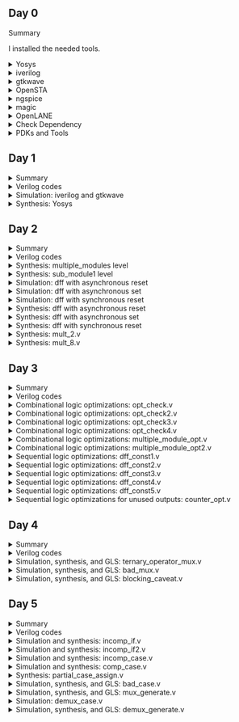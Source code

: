 ## Day 0
 <summary> Summary <Yosys></Yosys>
	
I installed the needed tools.

</details>	
	
 <details>
 <summary> Yosys </summary>


 I installed Yosys using the following commands:
 ```bash
git clone https://github.com/YosysHQ/yosys.git
cd yosys-master 
sudo apt install make 
sudo apt-get install build-essential clang bison flex \
    libreadline-dev gawk tcl-dev libffi-dev git \
    graphviz xdot pkg-config python3 libboost-system-dev \
    libboost-python-dev libboost-filesystem-dev zlib1g-dev
  make 
  sudo make install
 ```

Screenshot of Yosys installation:
![yosys-install](https://github.com/malobimukherjee/MALOBIMUKHERJEE/assets/141206513/6dea691a-e93e-4900-b155-73eecda11ef3)

Yosys is installed!

![Screenshot from 2023-08-02 10-45-41](https://github.com/malobimukherjee/MALOBIMUKHERJEE/assets/141206513/b53051af-8c34-40ee-b18f-bf72361ad167)
</details>

<details>
<summary> iverilog </summary>

I installed iverilog using the commands below:

sudo apt-get install iverilog

![Screenshot from 2023-08-02 10-48-04](https://github.com/malobimukherjee/MALOBIMUKHERJEE/assets/141206513/3b9e8854-2066-494e-a360-7ea0131b8249)

</details>

<details>
<summary> gtkwave </summary>

I installed gtkwave using the commands below:

sudo apt update
sudo apt install gtkwave

Below are the screenshots showing steps for installing gtkwave:
![Screenshot from 2023-08-02 10-49-08](https://github.com/malobimukherjee/MALOBIMUKHERJEE/assets/141206513/94c45106-3810-4b90-bf06-9990a4d761aa)

![Screenshot from 2023-08-02 10-50-19](https://github.com/malobimukherjee/MALOBIMUKHERJEE/assets/141206513/55bf15af-c60a-495e-8848-8eb3419359c7)

Gtkwave window:
![Screenshot from 2023-08-02 11-02-07](https://github.com/malobimukherjee/MALOBIMUKHERJEE/assets/141206513/518bcda6-6892-4596-801b-9ce4dfe64ba4)

</details>

<details>
<summary> OpenSTA </summary>

I installed OpenSTA using the commands below:

sudo apt-get install cmake clang gcctcl swig bison flex

git clone https://github.com/The-OpenROAD-Project/OpenSTA.git

cd OpenSTA

mkdir build

cd build

cmake ..

make

![Screenshot from 2023-08-06 21-20-47](https://github.com/malobimukherjee/MALOBIMUKHERJEE/assets/141206513/a6983317-5fcd-4097-bfcb-4ab47a71d3f3)

![Screenshot from 2023-08-06 21-22-31](https://github.com/malobimukherjee/MALOBIMUKHERJEE/assets/141206513/e43702fe-1bc3-4c59-93d3-f9a71b607bb9)

![Screenshot from 2023-08-06 21-26-33](https://github.com/malobimukherjee/MALOBIMUKHERJEE/assets/141206513/280631fe-c686-4383-8a27-30de4624992f)



</details>

<details>
<summary> ngspice </summary>

I installed ngspice using the commands below:

After downloading the tarball from https://sourceforge.net/projects/ngspice/files/ to a local directory, unpack it using:

$ tar -zxvf ngspice-40.tar.gz

$ cd ngspice-40

$ mkdir release

$ cd release

$ ../configure  --with-x --with-readline=yes --disable-debug

$ make

$ sudo make install

![Ngpice1](https://github.com/malobimukherjee/MALOBIMUKHERJEE/assets/141206513/0536c5c4-9b74-4c37-9a06-cf2478e1cc5d)

![Ngpice-Release](https://github.com/malobimukherjee/MALOBIMUKHERJEE/assets/141206513/cd3f4751-0288-44e2-9da6-1f3677da1cd3)

![Make-Ngpice](https://github.com/malobimukherjee/MALOBIMUKHERJEE/assets/141206513/60a9258d-ac40-434f-92f2-61a7d62ca0d1)

![Make - Ngpice2](https://github.com/malobimukherjee/MALOBIMUKHERJEE/assets/141206513/12b888e0-c75e-4156-8039-58257d9310f2)


</details>

<details>
<summary> magic </summary>

I installed magic using the commands below:

$ sudo apt-get install m4

$ sudo apt-get install tcsh

$ sudo apt-get install csh

$ sudo apt-get install libx11-dev

$ sudo apt-get install tcl-dev tk-dev

$ sudo apt-get install libcairo2-dev

$ sudo apt-get install mesa-common-dev libglu1-mesa-dev

$ sudo apt-get install libncurses-dev

git clone https://github.com/RTimothyEdwards/magic

cd magic

./configure

make

make install


![Magic-1](https://github.com/malobimukherjee/MALOBIMUKHERJEE/assets/141206513/82206280-c213-45fd-97f4-469bab0ebfeb)

![Magic-4](https://github.com/malobimukherjee/MALOBIMUKHERJEE/assets/141206513/0d254ad6-6d90-4887-bc0a-c758eee429ef)

![Magic-5](https://github.com/malobimukherjee/MALOBIMUKHERJEE/assets/141206513/745b8d1c-7036-443c-9b0d-5c0ae2dbd949)


</details>
<details>
	
<summary> OpenLANE </summary>

I installed OpenLANE using the commands below:

sudo apt-get update

sudo apt-get upgrade

sudo apt install -y build-essential python3 python3-venv python3-pip make git

sudo apt install apt-transport-https ca-certificates curl software-properties-common

curl -fsSL https://download.docker.com/linux/ubuntu/gpg | sudo gpg --dearmor -o /usr/share/keyrings/docker-archive-keyring.gpg

echo "deb [arch=amd64 signed-by=/usr/share/keyrings/docker-archive-keyring.gpg] https://download.docker.com/linux/ubuntu $(lsb_release -cs) stable" | sudo tee /etc/apt/sources.list.d/docker.list > /dev/null

sudo apt update

sudo apt install docker-ce docker-ce-cli containerd.io

sudo docker run hello-world

sudo groupadd docker

sudo usermod -aG docker $USER

sudo reboot

![OpenLane-1](https://github.com/malobimukherjee/MALOBIMUKHERJEE/assets/141206513/f3c3c4f0-1d11-4134-a75f-f21ae4da3d37)

![OpenLane-2](https://github.com/malobimukherjee/MALOBIMUKHERJEE/assets/141206513/114def87-4c34-4b8b-a29c-de4b470a9172)

# After reboot

docker run hello-world

![Docker1](https://github.com/malobimukherjee/MALOBIMUKHERJEE/assets/141206513/95ef3694-502d-41f4-b5b5-f770dfe62e4f)

</details>

<details>

<summary> Check Dependency </summary>

git --version

docker --version

python3 --version

python3 -m pip --version

make --version

python3 -m venv -h

![Checking Dependency](https://github.com/malobimukherjee/MALOBIMUKHERJEE/assets/141206513/099ad7c9-ec8f-4a7e-a318-2f6c4f5333e2)

</details>

<details>

<summary> PDKs and Tools </summary>


I installed PDK using the following commands:

cd $HOME 

git clone https://github.com/The-OpenROAD-Project/OpenLane

cd OpenLane

make

make test


![PDKinstalled](https://github.com/malobimukherjee/MALOBIMUKHERJEE/assets/141206513/2ae34fc4-95de-48c7-976b-21d051318685)

![PDK2](https://github.com/malobimukherjee/MALOBIMUKHERJEE/assets/141206513/ccc798ea-9c47-4465-b7a3-deb0942a7c40)

</details>

## Day 1

<details>
 <summary> Summary </summary>

This section shows how I simulated and synthesized a 2x1 mux using iverilog and yosys respectively. iverilog generates from the RTL design and its testbench a value changing dump file (vcd). gtkwave is the tool used to plot the simulation results of the design. Yosys is a tool which synthesizes RTL designs into a netlist. It is also used to test the synthesized netlist when we provide it with a testbench.

</details>	
	
<details>
 <summary> Verilog codes </summary>
The verilog codes of the 2x1 mux (good_mux.v) and its testbench (tb_good_mux.v) are taken from https://github.com/kunalg123/sky130RTLDesignAndSynthesisWorkshop.git

</details>

 <details>
 <summary> Simulation: iverilog and gtkwave </summary>
 
 I used the following commands to simulate and view the plots of the RTL design:
 
 ```bash
 iverilog good_mux.v tb_good_mux.v
 ./a.out
 gtkwave tb_good_mux.vcd
 ```
	
 Below is the screenshot of the gtkwave plots:
 
![Screenshot from 2023-08-11 22-53-00](https://github.com/malobimukherjee/MALOBIMUKHERJEE/assets/141206513/f9bf9399-c319-46c7-b58f-29e97f2a978d)

The verilog code good_mux.v and its testbench tb_good_mux.v:

![Screenshot from 2023-08-11 22-57-52](https://github.com/malobimukherjee/MALOBIMUKHERJEE/assets/141206513/ad883da9-fafe-40e5-96d5-004e5fb73625)


 
 </details>

<details>
 <summary> Synthesis: Yosys </summary>
	
 In the directory of the verilog files, I used the following commands to synthesize and view the synthesized deisgn:
 
```bash
yosys> read_liberty -lib /home/malobi/Verilog/sky130RTLDesignAndSynthesisWorkshop/lib/sky130_fd_sc_hd__tt_025C_1v80.lib
yosys> read_verilog good_mux.v
yosys> synth -top good_mux
yosys> abc -liberty /home/malobi/Verilog/sky130RTLDesignAndSynthesisWorkshop/lib/sky130_fd_sc_hd__tt_025C_1v80.lib
yosys> show
 ```
 Below is the screenshot of the synthesized design:
 
![Screenshot from 2023-08-11 23-15-00](https://github.com/malobimukherjee/MALOBIMUKHERJEE/assets/141206513/a9121038-85d7-4db0-94c9-b194b76a1442)


	
 I used the following commands to generate the netlist:
 
 ```bash
 yosys> write_verilog <good_mux_netlist.v>
 yosys> write_verilog -noattr <good_mux_netlist.v>
 ```
 
 Below is the screenshot of the generated netlist:
 
 ![Screenshot from 2023-08-11 23-19-26](https://github.com/malobimukherjee/MALOBIMUKHERJEE/assets/141206513/738dc136-96f1-4c36-85e3-3b7dfe6dc585)

 
 </details>

## Day 2

<details>
 <summary> Summary </summary>

I first synthesized a multiple module (made of two submodules) at the multiple module level (both in hierarchical and flattened forms) then at the submodule level. Synthesis at the submodule level is important for two reasons: 1-) when we have multiple instances of same module (we synthesize once and replicate this netlist multiple times and stitch together the replicas to get the multiple module netlist, and 2-) when we want to divide and conquer (in massive designs) so that the tool can generate a portion by portion of the overall netlist and then we can stitch together the netlist portions to get the multiple module netlist.
After that, I sumulated the different flop designs using iverilog and gtkwave, then synthesized the designs.
Finally, I synthesized 2 designs that were special; their synthesis used optimizations.

</details>	
	
<details>
 <summary> Verilog codes </summary>
The verilog codes of the multiple module (multiple_modules.v), the D-flipflop with asynchronous reset (dff_asyncres.v), the D-flipflop with asynchronous set (dff_async_set.v), the D-flipflop with synchronous reset (dff_syncres.v), their respective testbenches (tb_*), mult_2.v and mult_8.v are taken from https://github.com/kunalg123/sky130RTLDesignAndSynthesisWorkshop.git

</details>
	
<details>
 <summary> Synthesis: multiple_modules level </summary>
		
I used the following commands to synthesize and view the design of the hierarchical multiple module:
		
```bash		
yosys> read_liberty -lib /home/malobi/Verilog/sky130RTLDesignAndSynthesisWorkshop/lib/sky130_fd_sc_hd__tt_025C_1v80.lib
yosys> read_verilog multiple_modules.v
yosys> synth -top multiple_modules
yosys> abc -liberty /home/malobi/Verilog/sky130RTLDesignAndSynthesisWorkshop/lib/sky130_fd_sc_hd__tt_025C_1v80.lib
yosys> show multiple_modules
yosys> write_verilog -noattr multiple_modules_hier.v
```
Below is the screenshot of the generated hierarchical design:
		
![Screenshot from 2023-08-11 23-58-21](https://github.com/malobimukherjee/MALOBIMUKHERJEE/assets/141206513/709686b4-8fb6-4d46-8410-d6e7647bfff0)

	
Below is the screenshot of the generated hierarchical netlist:
		
![Screenshot from 2023-08-11 23-41-51](https://github.com/malobimukherjee/MALOBIMUKHERJEE/assets/141206513/20ba868a-c681-4d19-8696-ee4a6fd133a8)


I used the following additional commands to synthesize and view the design of the flattened multiple module:
		
```bash
yosys> flatten
yosys> write_verilog -noattr multiple_modules_flat.v
```	
Below is the screenshot of the generated flattened design:
		
![Screenshot from 2023-08-11 23-58-50](https://github.com/malobimukherjee/MALOBIMUKHERJEE/assets/141206513/4f6e70d7-989d-4efe-93fc-462d3cf0e3ca)


Below is the screenshot of the generated flattened netlist:
		
![Screenshot from 2023-08-12 00-00-40](https://github.com/malobimukherjee/MALOBIMUKHERJEE/assets/141206513/b2f65aa7-eaa0-476b-b440-68cb30d415d7)

</details>
<details>
 <summary> Synthesis: sub_module1 level </summary>
		
I used the following commands to view the synthesized design of the submodule:
		
```bash		
yosys> read_liberty -lib /home/malobi/Verilog/sky130RTLDesignAndSynthesisWorkshop/lib/sky130_fd_sc_hd__tt_025C_1v80.lib
yosys> read_verilog multiple_modules.v
yosys> synth -top sub_module1
yosys> abc -liberty /home/malobi/Verilog/sky130RTLDesignAndSynthesisWorkshop/lib/sky130_fd_sc_hd__tt_025C_1v80.lib
yosys> show sub_module1
```
	
Below is the screenshot of the generated design:
		
![Screenshot from 2023-08-12 00-09-08](https://github.com/malobimukherjee/MALOBIMUKHERJEE/assets/141206513/3b65c5cc-f4ec-464f-a0a0-3224b95eeb4b)


</details>
<details>
<summary> Simulation: dff with asynchronous reset </summary>

I used the following commands to simulate the RTL design of the dff with asynchronous reset:
	
```bash	
iverilog dff_asyncres.v tb_dff_asyncres.v
./a.out
gtkwave tb_dff_asyncres.vcd
```	
	
Below is the screenshot of the simulation:
	
![Screenshot from 2023-08-12 00-18-44](https://github.com/malobimukherjee/MALOBIMUKHERJEE/assets/141206513/0a0f0992-3f6c-4c57-b6da-a36e8b017121)


</details>
<details>
<summary> Simulation: dff with asynchronous set </summary>
I used the following commands to simulate the RTL design of the dff with asynchronous set:
	
```bash	
iverilog dff_async_set.v tb_dff_async_set.v
./a.out
gtkwave tb_dff_async_set.vcd
```
	
Below is the screenshot of the simulation:

![Screenshot from 2023-08-12 00-22-20](https://github.com/malobimukherjee/MALOBIMUKHERJEE/assets/141206513/33221b35-921e-4cb7-9dae-b86a91aa7c43)


</details>
<details>
<summary> Simulation: dff with synchronous reset </summary>
	
I used the following commands to simulate the RTL design of the dff with synchronous reset:
	
```bash	
iverilog dff_syncres.v tb_dff_syncres.v
./a.out
gtkwave tb_dff_syncres.vcd
```	
	
Below is the screenshot of the simulation:
	
![Screenshot from 2023-08-12 00-26-53](https://github.com/malobimukherjee/MALOBIMUKHERJEE/assets/141206513/256f6704-3903-4ce3-8775-4c2033294c01)

</details>
<details>
 <summary> Synthesis: dff with asynchronous reset </summary>

I used the following commands to synthesize the design:
```bash
yosys> read_liberty -lib /home/malobi/Verilog/sky130RTLDesignAndSynthesisWorkshop/lib/sky130_fd_sc_hd__tt_025C_1v80.lib
yosys> read_verilog dff_asyncres.v
yosys> synth -top dff_asyncres
yosys> dfflibmap -liberty /home/malobi/Verilog/sky130RTLDesignAndSynthesisWorkshop/lib/sky130_fd_sc_hd__tt_025C_1v80.lib
yosys> abc -liberty /home/malobi/Verilog/sky130RTLDesignAndSynthesisWorkshop/lib/sky130_fd_sc_hd__tt_025C_1v80.lib
yosys> show dff_asyncres
```
Below is the screenshot of the synthesized design:
	
![Screenshot from 2023-08-12 00-36-00](https://github.com/malobimukherjee/MALOBIMUKHERJEE/assets/141206513/35d0c3e9-5cb6-428f-a4a3-e8f1750935cf)

	
</details>
<details>
 <summary> Synthesis: dff with asynchronous set </summary>

I used the following commands to synthesize the design:
	
```bash
yosys> read_liberty -lib /home/malobi/Verilog/sky130RTLDesignAndSynthesisWorkshop/lib/sky130_fd_sc_hd__tt_025C_1v80.lib
yosys> read_verilog dff_async_set.v
yosys> synth -top dff_async_set
yosys> dfflibmap -liberty /home/malobi/Verilog/sky130RTLDesignAndSynthesisWorkshop/lib/sky130_fd_sc_hd__tt_025C_1v80.lib
yosys> abc -liberty /home/malobi/Verilog/sky130RTLDesignAndSynthesisWorkshop/lib/sky130_fd_sc_hd__tt_025C_1v80.lib
yosys> show dff_async_set
```
Below is the screenshot of the synthesized design:

 
![Screenshot from 2023-08-12 00-40-59](https://github.com/malobimukherjee/MALOBIMUKHERJEE/assets/141206513/ef617faf-6641-4aa9-ae9e-a5e9e9dfda8e)


</details>
<details>
 <summary> Synthesis: dff with synchronous reset </summary>
	
I used the following commands to synthesize the design:
```bash
yosys> read_liberty -lib /home/malobi/Verilog/sky130RTLDesignAndSynthesisWorkshop/lib/sky130_fd_sc_hd__tt_025C_1v80.lib
yosys> read_verilog dff_syncres.v
yosys> synth -top dff_syncres
yosys> dfflibmap -liberty /home/malobi/Verilog/sky130RTLDesignAndSynthesisWorkshop/lib/sky130_fd_sc_hd__tt_025C_1v80.lib
yosys> abc -liberty /home/malobi/Verilog/sky130RTLDesignAndSynthesisWorkshop/lib/sky130_fd_sc_hd__tt_025C_1v80.lib
yosys> show dff_syncres
```
Below is the screenshot of the synthesized design:

![Screenshot from 2023-08-12 00-46-08](https://github.com/malobimukherjee/MALOBIMUKHERJEE/assets/141206513/d455a77c-df18-47a2-a992-b5128863a108)


</details>
<details>
 <summary> Synthesis: mult_2.v </summary>
	
I used the following commands to synthesize and view the design:
	
```bash
yosys> read_liberty -lib /home/malobi/Verilog/sky130RTLDesignAndSynthesisWorkshop/lib/sky130_fd_sc_hd__tt_025C_1v80.lib
yosys> read_verilog mul_2.v
yosys> synth -top mul2
yosys> abc -liberty /home/malobi/Verilog/sky130RTLDesignAndSynthesisWorkshop/lib/sky130_fd_sc_hd__tt_025C_1v80.lib
yosys> show mul2
yosys> write_verilog -noattr mul2_net.v
```
	
Below is the screenshot of the synthesized design, note that no hardware was used (no cells are synthesised) as multiplying a 3-bit input by a power of two is equivalent to shifting for output:

![Screenshot from 2023-08-12 00-49-34](https://github.com/malobimukherjee/MALOBIMUKHERJEE/assets/141206513/77236f16-b2df-40ab-9f9b-71e1ef0a4e0b)

	
Below is the screenshot of the netlist:
	
![Screenshot from 2023-08-12 00-51-21](https://github.com/malobimukherjee/MALOBIMUKHERJEE/assets/141206513/6ddcaa91-2c45-47a8-a986-73bb0707630b)

	

</details>
<details>
 <summary> Synthesis: mult_8.v </summary>
	
I used the following commands to synthesize and view the design:
	
```bash
yosys> read_liberty -lib /home/malobi/Verilog/sky130RTLDesignAndSynthesisWorkshop/lib/sky130_fd_sc_hd__tt_025C_1v80.lib
yosys> read_verilog mult_8.v
yosys> synth -top mult8
yosys> abc -liberty /home/malobi/Verilog/sky130RTLDesignAndSynthesisWorkshop/lib/sky130_fd_sc_hd__tt_025C_1v80.lib
yosys> show mult8
yosys> write_verilog -noattr mult8_net.v
```
	
Below is the screenshot of the synthesized design, note that no hardware was used (no cells are synthesised) as multiplying a 3-bit input (special case) by a nine is equivalent to replicating the input twice for output:
	
![Screenshot from 2023-08-12 00-54-54](https://github.com/malobimukherjee/MALOBIMUKHERJEE/assets/141206513/8dfccf76-e3fa-4683-8a41-727e899d90e6)


Below is the screenshot of the netlist:
	
![Screenshot from 2023-08-12 00-55-56](https://github.com/malobimukherjee/MALOBIMUKHERJEE/assets/141206513/46fd7dc6-c5c2-4512-97e9-43ebd930dcd7)



</details>

## Day 3
	
<details>
 <summary> Summary </summary>

I have synthesized designs with optimizations. Combinational logic optimizations include 1-) constant propagation (when the combination is just propagating a constant) and 2-) boolean logic optimization (when boolean rules are used to simplify the expression). Sequential logic optimizations include 1-) sequential constant propagation (when constant is propagated with clock involved), 2-) state optimization (when unused states are optimized), 3-) retiming (when logic is split to decrease timing of the different logic portions and increase frequency), and 4-) sequential logic cloning (when physical aware synthesis is done to optimize the floop plan)

</details>	
	
<details>
 <summary> Verilog codes </summary>

The verilog codes used (opt_*, dff_const*, tb_dff_const*, and counter_opt*) are taken from https://github.com/kunalg123/sky130RTLDesignAndSynthesisWorkshop.git

</details>
	
<details>
 <summary> Combinational logic optimizations: opt_check.v </summary>
I used the below commands to view the synthesized design of opt_check.v with optimizations:

	
```bash
yosys> read_liberty -lib /home/malobi/Verilog/sky130RTLDesignAndSynthesisWorkshop/lib/sky130_fd_sc_hd__tt_025C_1v80.lib
yosys> read_verilog opt_check.v
yosys> synth -top opt_check
yosys> opt_clean -purge
yosys> abc -liberty /home/malobi/Verilog/sky130RTLDesignAndSynthesisWorkshop/lib/sky130_fd_sc_hd__tt_025C_1v80.lib
yosys> show
```
	
Below is the screenshot of the obtained optimized design, as we can see a 2-input and gate is realized as was expected when optimizations are applied:
	
![Screenshot from 2023-08-12 09-04-39](https://github.com/malobimukherjee/MALOBIMUKHERJEE/assets/141206513/ef92c932-a2b0-4e54-903b-0b1febec76ff)


</details>
	

<details>
 <summary> Combinational logic optimizations: opt_check2.v </summary>
	I used the below commands to view the synthesized design of opt_check2.v with optimizations:
 ```bash
yosys> read_liberty -lib /home/malobi/Verilog/sky130RTLDesignAndSynthesisWorkshop/lib/sky130_fd_sc_hd__tt_025C_1v80.lib
yosys> read_verilog opt_check2.v
yosys> synth -top opt_check2
yosys> opt_clean -purge
yosys> abc -liberty /home/malobi/Verilog/sky130RTLDesignAndSynthesisWorkshop/lib/sky130_fd_sc_hd__tt_025C_1v80.lib
yosys> show
```
Below is the screenshot of the obtained optimized design, as we can see a 2-input or gate is realized as was expected when optimizations are applied:
	
![Screenshot from 2023-08-12 09-07-36](https://github.com/malobimukherjee/MALOBIMUKHERJEE/assets/141206513/74368ea7-7d6e-4279-88fa-e4322d3cc823)



</details>
	
<details>
 <summary> Combinational logic optimizations: opt_check3.v </summary>
	
I used the below commands to view the synthesized design of opt_check3.v with optimizations:
	
```bash
yosys> read_liberty -lib /home/malobi/Verilog/sky130RTLDesignAndSynthesisWorkshop/lib/sky130_fd_sc_hd__tt_025C_1v80.lib
yosys> read_verilog opt_check3.v
yosys> synth -top opt_check3
yosys> opt_clean -purge
yosys> abc -liberty /home/malobi/Verilog/sky130RTLDesignAndSynthesisWorkshop/lib/sky130_fd_sc_hd__tt_025C_1v80.lib
yosys> show
```
	
Below is the screenshot of the obtained optimized design, as we can see a 3-input and gate is realized as was expected when optimizations are applied:
	
![Screenshot from 2023-08-12 09-11-03](https://github.com/malobimukherjee/MALOBIMUKHERJEE/assets/141206513/f60f43f8-fbbf-494b-b967-921d78940fcf)

</details>
	
<details>
 <summary> Combinational logic optimizations: opt_check4.v </summary>
	
I used the below commands to view the synthesized design of opt_check4.v with optimizations:
	
```bash
yosys> read_liberty -lib /home/malobi/Verilog/sky130RTLDesignAndSynthesisWorkshop/lib/sky130_fd_sc_hd__tt_025C_1v80.lib
yosys> read_verilog opt_check4.v
yosys> synth -top opt_check4
yosys> opt_clean -purge
yosys> abc -liberty /home/malobi/Verilog/sky130RTLDesignAndSynthesisWorkshop/lib/sky130_fd_sc_hd__tt_025C_1v80.lib
yosys> show
```
	
Below is the screenshot of the obtained optimized design, as we can see a 2-input xnor gate is realized as was expected when optimizations are applied:
	
![Screenshot from 2023-08-12 09-14-08](https://github.com/malobimukherjee/MALOBIMUKHERJEE/assets/141206513/29092c3a-a6cb-42a5-bb20-fcdc4d5898c4)

</details>

		
<details>
 <summary> Combinational logic optimizations: multiple_module_opt.v </summary>
	
I used the below commands to view the synthesized design of multiple_module_opt.v with optimizations:
	
```bash
yosys> read_liberty -lib /home/malobi/Verilog/sky130RTLDesignAndSynthesisWorkshop/lib/sky130_fd_sc_hd__tt_025C_1v80.lib
yosys> read_verilog multiple_module_opt.v
yosys> synth -top multiple_module_opt
yosys> flatten 
yosys> opt_clean -purge
yosys> abc -liberty /home/malobi/Verilog/sky130RTLDesignAndSynthesisWorkshop/lib/sky130_fd_sc_hd__tt_025C_1v80.lib
yosys> show
```
	
Below is the screenshot of the obtained optimized design, as we can see 2 and gates and 1 or gate are realized as was expected when optimizations are applied:
	
![Screenshot from 2023-08-12 09-16-59](https://github.com/malobimukherjee/MALOBIMUKHERJEE/assets/141206513/f294addb-43f5-4e33-bbae-1ce231b8906d)


</details>
	
<details>
 <summary> Combinational logic optimizations: multiple_module_opt2.v </summary>
	
I used the below commands to view the synthesized design of multiple_module_opt2.v with optimizations:
	
```bash
yosys> read_liberty -lib /home/malobi/Verilog/sky130RTLDesignAndSynthesisWorkshop/lib/sky130_fd_sc_hd__tt_025C_1v80.lib
yosys> read_verilog multiple_module_opt2.v
yosys> synth -top multiple_module_opt2
yosys> flatten 
yosys> opt_clean -purge
yosys> abc -liberty /home/malobi/Verilog/sky130RTLDesignAndSynthesisWorkshop/lib/sky130_fd_sc_hd__tt_025C_1v80.lib
yosys> show

```
	
Below is the screenshot of the obtained optimized design, as we can see no standard cells are realized as was expected when optimizations are applied:
	
![Screenshot from 2023-08-12 16-24-57](https://github.com/malobimukherjee/MALOBIMUKHERJEE/assets/141206513/96042ee3-b427-4634-ad51-242753902118)



</details>
<details>
 <summary> Sequential logic optimizations: dff_const1.v </summary>
	
I used the below commands to simulate the design of dff_const1.v:
	
```bash
iverilog dff_const1.v tb_dff_const1.v
./a.out
gtkwave tb_dff_const1.vcd
```	


Below is the screenshot of the obtained simulation, a we can see even when reset is zero, Q waits for next rising edge of clock:
	
![Screenshot from 2023-08-12 16-28-42](https://github.com/malobimukherjee/MALOBIMUKHERJEE/assets/141206513/61f3a8e3-b388-4e3b-813a-f7e42ab3a7d6)
	
I used the below commands to view the synthesized design of dff_const1.v with optimizations:
	
```bash
yosys> read_liberty -lib /home/malobi/Verilog/sky130RTLDesignAndSynthesisWorkshop/lib/sky130_fd_sc_hd__tt_025C_1v80.lib
yosys> read_verilog dff_const1.v
yosys> synth -top dff_const1
yosys> dfflibmap -liberty /home/malobi/Verilog/sky130RTLDesignAndSynthesisWorkshop/lib/sky130_fd_sc_hd__tt_025C_1v80.lib
yosys> abc -liberty /home/malobi/Verilog/sky130RTLDesignAndSynthesisWorkshop/lib/sky130_fd_sc_hd__tt_025C_1v80.lib
yosys> show
```
	

Below is the screenshot of the obtained optimized design:
	
![Screenshot from 2023-08-12 16-34-06](https://github.com/malobimukherjee/MALOBIMUKHERJEE/assets/141206513/6608c051-3de5-4318-8b1d-303a42ba7b0d)

</details>
	
<details>
 <summary> Sequential logic optimizations: dff_const2.v </summary>
	
I used the below commands to simulate the design of dff_const2.v:
	
```bash
iverilog dff_const2.v tb_dff_const2.v
./a.out
gtkwave tb_dff_const2.vcd
```	

Below is the screenshot of the obtained simulation, as we can see Q is one regardless of the value of reset and clock:
	
![Screenshot from 2023-08-12 16-36-27](https://github.com/malobimukherjee/MALOBIMUKHERJEE/assets/141206513/63f2b950-f3e6-4bdd-afec-0c9bbfd136fe)


I used the below commands to view the synthesized design of dff_const2.v with optimizations:
	
```bash
yosys> read_liberty -lib /home/malobi/Verilog/sky130RTLDesignAndSynthesisWorkshop/lib/sky130_fd_sc_hd__tt_025C_1v80.lib
yosys> read_verilog dff_const2.v
yosys> synth -top dff_const2
yosys> dfflibmap -liberty /home/malobi/Verilog/sky130RTLDesignAndSynthesisWorkshop/lib/sky130_fd_sc_hd__tt_025C_1v80.lib
yosys> abc -liberty /home/malobi/Verilog/sky130RTLDesignAndSynthesisWorkshop/lib/sky130_fd_sc_hd__tt_025C_1v80.lib
yosys> show
```
	
Below is the screenshot of the obtained optimized design:

![Screenshot from 2023-08-12 16-41-06](https://github.com/malobimukherjee/MALOBIMUKHERJEE/assets/141206513/424636c5-b075-4df0-9ac1-9f1dc57a38f6)



</details>

	
<details>
 <summary> Sequential logic optimizations: dff_const3.v </summary>
	
I used the below commands to simulate the design of dff_const3.v:
	

```bash
iverilog dff_const3.v tb_dff_const3.v
./a.out
gtkwave tb_dff_const3.vcd
```	

Below is the screenshot of the obtained simulation, as we can see Q does not follow Q1 immediately:
	
![Screenshot from 2023-08-12 16-44-42](https://github.com/malobimukherjee/MALOBIMUKHERJEE/assets/141206513/61227eba-c821-40d2-b00c-2f12ac723a9a)

I used the below commands to view the synthesized design of dff_const3.v:
	
```bash
yosys> read_liberty -lib /home/malobi/Verilog/sky130RTLDesignAndSynthesisWorkshop/lib/sky130_fd_sc_hd__tt_025C_1v80.lib
yosys> read_verilog dff_const3.v
yosys> synth -top dff_const3
yosys> dfflibmap -liberty /home/malobi/Verilog/sky130RTLDesignAndSynthesisWorkshop/lib/sky130_fd_sc_hd__tt_025C_1v80.lib
yosys> abc -liberty /home/malobi/Verilog/sky130RTLDesignAndSynthesisWorkshop/lib/sky130_fd_sc_hd__tt_025C_1v80.lib
yosys> show
```
	
Below is the screenshot of the obtained design, the 2 flipflops are retained and optimization could not remove any of them:


![Screenshot from 2023-08-12 16-59-59](https://github.com/malobimukherjee/MALOBIMUKHERJEE/assets/141206513/dba0bec6-8254-473c-b478-72e99efdf94c)


</details>
	
<details>
 <summary> Sequential logic optimizations: dff_const4.v </summary>
	
I used the below commands to simulate the design of dff_const4.v:
	
```bash
iverilog dff_const4.v tb_dff_const4.v
./a.out
gtkwave tb_dff_const4.vcd
```	


Below is the screenshot of the obtained simulation, as we can see Q and Q1 are one regardless of clk and reset:

![Screenshot from 2023-08-12 17-25-23](https://github.com/malobimukherjee/MALOBIMUKHERJEE/assets/141206513/eb6ec055-09a5-41b6-bd30-93554ea622cf)
	
I used the below commands to view the synthesized design of dff_const4.v with optimizations:
	
```bash
yosys> read_liberty -lib /home/malobi/Verilog/sky130RTLDesignAndSynthesisWorkshop/lib/sky130_fd_sc_hd__tt_025C_1v80.lib
yosys> read_verilog dff_const4.v
yosys> synth -top dff_const4
yosys> dfflibmap -liberty /home/malobi/Verilog/sky130RTLDesignAndSynthesisWorkshop/lib/sky130_fd_sc_hd__tt_025C_1v80.lib
yosys> abc -liberty /home/malobi/Verilog/sky130RTLDesignAndSynthesisWorkshop/lib/sky130_fd_sc_hd__tt_025C_1v80.lib
yosys> show
```
	
Below is the screenshot of the obtained optimized design, and no hardware was used as expected:
	
![Screenshot from 2023-08-12 17-29-44](https://github.com/malobimukherjee/MALOBIMUKHERJEE/assets/141206513/ce53a32e-a1fb-4415-9ea9-a187158aa16f)


</details>
	
<details>
 <summary> Sequential logic optimizations: dff_const5.v </summary>
	
I used the below commands to simulate the design of dff_const5.v:
	
```bash
iverilog dff_const5.v tb_dff_const5.v
./a.out
gtkwave tb_dff_const5.vcd
```	

Below is the screenshot of the obtained simulation, as we can see when reset is zero, Q1 becomes one on the next rising edge of clk, and Q follows Q1 on the next rising edge of clk:

![Screenshot from 2023-08-12 17-34-10](https://github.com/malobimukherjee/MALOBIMUKHERJEE/assets/141206513/3e61a38a-5c13-4dc1-b633-4f9fe7e24ea5)

	
I used the below commands to view the synthesized design of dff_const5.v with optimizations:
	
```bash
yosys> read_liberty -lib /home/malobi/Verilog/sky130RTLDesignAndSynthesisWorkshop/lib/sky130_fd_sc_hd__tt_025C_1v80.lib
yosys> read_verilog dff_const5.v
yosys> synth -top dff_const5
yosys> dfflibmap -liberty /home/malobi/Verilog/sky130RTLDesignAndSynthesisWorkshop/lib/sky130_fd_sc_hd__tt_025C_1v80.lib
yosys> abc -liberty /home/malobi/Verilog/sky130RTLDesignAndSynthesisWorkshop/lib/sky130_fd_sc_hd__tt_025C_1v80.lib
yosys> show
```

	
Below is the screenshot of the obtained optimized design, and the 2 flipflops are retained:
	
![Screenshot from 2023-08-12 17-43-09](https://github.com/malobimukherjee/MALOBIMUKHERJEE/assets/141206513/cb1fdf3d-1786-4acf-b48f-e54dc5a49be1)

</details>
	
<details>
 <summary> Sequential logic optimizations for unused outputs: counter_opt.v </summary>
	
I used the below commands to view the synthesized design of counter_opt.v with optimizations:
	
```bash
yosys> read_liberty -lib /home/malobi/Verilog/sky130RTLDesignAndSynthesisWorkshop/lib/sky130_fd_sc_hd__tt_025C_1v80.lib
yosys> read_verilog counter_opt.v
yosys> synth -top counter_opt
yosys> dfflibmap -liberty /home/malobi/Verilog/sky130RTLDesignAndSynthesisWorkshop/lib/sky130_fd_sc_hd__tt_025C_1v80.lib
yosys> abc -liberty /home/malobi/Verilog/sky130RTLDesignAndSynthesisWorkshop/lib/sky130_fd_sc_hd__tt_025C_1v80.lib
yosys> show
```
	
Below is the screenshot of the obtained optimized design, and the only used output (count[0]) is present and 1 flipflop is used:
	
![Screenshot from 2023-08-12 18-10-14](https://github.com/malobimukherjee/MALOBIMUKHERJEE/assets/141206513/3237d231-7218-4086-a2f3-354c0034c0c5)
	
</details>
	
## Day 4

<details>
 <summary> Summary </summary>

I have performed Gate Level Simulation (GLS). GLS is when the testbench is run with the netlist as design under test to ensure there are no synthesis and simulation mismatches, and it is important as it 1-) verifies the logical correctness of the post-synthesis design and 2-) ensures the timing of design is met. Synthesis and simulation mismatches can happen due to a lot of reasons including missing sensitivity list (some signal changes are not captured by the circuit because they are missing from the sensitivity list), blocking vs non-blocking assignments (inside an always block, "=" statements inside it are blocking meaning they are executed in order they are written, assignments (<=) on the other hand are non-blocking so they are executed in parallel => non-blocking should be used with sequential circuits. Note that the synthesis will yield same circuit with blocking and non-blockin; it will yield what would be obtained as if the statements where written in non-blocking format, so in case they weren't written as such a mismatch will occur with the simulation), and non-standard verilog coding.
	
</details>
	
<details>
 <summary> Verilog codes </summary>
The verilog codes (*_mux.v and blocking_caveat.v) are taken from https://github.com/kunalg123/sky130RTLDesignAndSynthesisWorkshop.git

</details>
	
<details>
 <summary> Simulation, synthesis, and GLS: ternary_operator_mux.v </summary>

I used the below commands to simulate the design of ternary_operator_mux.v:
	
```bash
iverilog ternary_operator_mux.v tb_ternary_operator_mux.v
./a.out
gtkwave tb_ternary_operator_mux.vcd
```	

Below is the screenshot of the obtained simulation, we can see that when sel is high y follows i1, and when sel is low y follows i0:

![Screenshot from 2023-08-12 21-22-19](https://github.com/malobimukherjee/MALOBIMUKHERJEE/assets/141206513/4400bf28-fdbb-4de0-be02-f3698d2c6bbe)



I used the below commands to synthesize the design into a netlist and view the synthesized design of ternary_operator_mux.v:
	
```bash
yosys> read_liberty -lib /home/malobi/Verilog/sky130RTLDesignAndSynthesisWorkshop/lib/sky130_fd_sc_hd__tt_025C_1v80.lib
yosys> read_verilog ternary_operator_mux.v
yosys> synth -top ternary_operator_mux
yosys> abc -liberty /home/malobi/Verilog/sky130RTLDesignAndSynthesisWorkshop/lib/sky130_fd_sc_hd__tt_025C_1v80.lib
yosys> write_verilog -noattr ternary_operator_mux_net.v
yosys> show
```
	
Below is the screenshot of the obtained design:
![Screenshot from 2023-08-12 21-26-52](https://github.com/malobimukherjee/MALOBIMUKHERJEE/assets/141206513/e38d5c5e-d9ec-4c3f-a5e1-19f73f6c81ac)


Below is the screenshot of the obtained netlist:
	
![Screenshot from 2023-08-12 21-28-08](https://github.com/malobimukherjee/MALOBIMUKHERJEE/assets/141206513/1cefa0d6-6534-4c9c-a222-41f104035080)


I used the below commands to carry out GLS of ternary_operator_mux.v:
	
```bash
iverilog ../my_lib/verilog_model/primitives.v ../my_lib/verilog_model/sky130_fd_sc_hd.v ternary_operator_mux_net.v tb_ternary_operator_mux.v
./a.out
gtkwave tb_ternary_operator_mux.vcd
```	
	
Below is the screenshot of the obtained simulation, and this matches with pre-synthesis simulation:
	

![Screenshot from 2023-08-15 13-41-51](https://github.com/malobimukherjee/MALOBIMUKHERJEE/assets/141206513/c896c84d-4288-48ff-8ba8-c51ae6ade783)


</details>

<details>
 <summary> Simulation, synthesis, and GLS: bad_mux.v </summary>

I used the below commands to simulate the design of bad_mux.v:
	
```bash
iverilog bad_mux.v tb_bad_mux.v
./a.out
gtkwave tb_bad_mux.vcd
```	

Below is the screenshot of the obtained simulation, we can see that when inputs change, y is not evaluated which is wrong behavior:

![Screenshot from 2023-08-15 13-45-44](https://github.com/malobimukherjee/MALOBIMUKHERJEE/assets/141206513/117bfe93-b07e-4453-8059-bddbb3d2301f)


I used the below commands to synthesize the design into a netlist and view the synthesized design of bad_mux.v:
	
```bash
yosys> read_liberty -lib /home/malobi/Verilog/sky130RTLDesignAndSynthesisWorkshop/lib/sky130_fd_sc_hd__tt_025C_1v80.lib
yosys> read_verilog bad_mux.v
yosys> synth -top bad_mux
yosys> abc -liberty /home/malobi/Verilog/sky130RTLDesignAndSynthesisWorkshop/lib/sky130_fd_sc_hd__tt_025C_1v80.lib
yosys> write_verilog -noattr bad_mux_net.v
yosys> show
```
	

Below is the screenshot of the obtained design:

![Screenshot from 2023-08-15 13-52-06](https://github.com/malobimukherjee/MALOBIMUKHERJEE/assets/141206513/20ad183f-5550-4ba5-9886-f5a4468c0a1a)

	
Below is the screenshot of the obtained netlist:

![Screenshot from 2023-08-15 13-53-45](https://github.com/malobimukherjee/MALOBIMUKHERJEE/assets/141206513/b6deaf42-c5f6-4359-9703-6a37a34d8cbc)

	
I used the below commands to carry out GLS of bad_mux.v:
	
```bash
iverilog ../my_lib/verilog_model/primitives.v ../my_lib/verilog_model/sky130_fd_sc_hd.v bad_mux_net.v tb_bad_mux.v
./a.out
gtkwave tb_bad_mux.vcd
```	
	
Below is the screenshot of the obtained simulation, and this mismatches with pre-synthesis simulation:
	

![Screenshot from 2023-08-15 13-58-36](https://github.com/malobimukherjee/MALOBIMUKHERJEE/assets/141206513/33535711-8677-44b9-8804-66f122a3b1c7)

	
</details>

<details>
 <summary> Simulation, synthesis, and GLS: blocking_caveat.v </summary>

I used the below commands to simulate the design of blocking_caveat.v:
	

```bash
iverilog blocking_caveat.v tb_blocking_caveat.v
./a.out
gtkwave tb_blocking_caveat.vcd
```	

Below is the screenshot of the obtained simulation, and as we can see d is seeing the precious values, and hence it is acting as if there was a flop in the circuit which is not the case (incorrect behavior):

![Screenshot from 2023-08-15 15-59-20](https://github.com/malobimukherjee/MALOBIMUKHERJEE/assets/141206513/948759c2-8909-462f-92d1-eb158e02d53a)


I used the below commands to synthesize the design into a netlist and view the synthesized design of blocking_caveat.v:
	
```bash
yosys> read_liberty -lib /home/malobi/Verilog/sky130RTLDesignAndSynthesisWorkshop/lib/sky130_fd_sc_hd__tt_025C_1v80.lib
yosys> read_verilog blocking_caveat.v
yosys> synth -top blocking_caveat
yosys> abc -liberty /home/malobi/Verilog/sky130RTLDesignAndSynthesisWorkshop/lib/sky130_fd_sc_hd__tt_025C_1v80.lib
yosys> write_verilog -noattr blocking_caveat_net.v
yosys> show
```
	
Below is the screenshot of the obtained design:

![Screenshot from 2023-08-15 16-06-10](https://github.com/malobimukherjee/MALOBIMUKHERJEE/assets/141206513/c95de4ee-f793-46c5-95c3-437632131483)
	
Below is the screenshot of the obtained netlist:

![Screenshot from 2023-08-15 16-08-29](https://github.com/malobimukherjee/MALOBIMUKHERJEE/assets/141206513/7346ed17-8ffc-434e-b89d-81893625b835)


I used the below commands to carry out GLS of blocking_caveat.v:
	
```bash
iverilog ../my_lib/verilog_model/primitives.v ../my_lib/verilog_model/sky130_fd_sc_hd.v blocking_caveat_net.v tb_blocking_caveat.v
./a.out
gtkwave tb_blocking_caveat.vcd

```	
	
Below is the screenshot of the obtained simulation, and this mismatches with pre-synthesis simulation due to blocking statement:
	

![Screenshot from 2023-08-15 16-12-58](https://github.com/malobimukherjee/MALOBIMUKHERJEE/assets/141206513/7029e320-d8eb-4ecd-a26d-6b710aa2710d)
	
</details>

## Day 5
	
<details>
 <summary> Summary </summary>

I have first learned about "if" and "case" statements which are used inside always blocks. "if" statements are used to convey priority logic (ony one portion can be executed), and the hardware will look like a series of muxes in hardware, but in "case" statements there is no inferred priotity (sequential execution can mean multiple portions can be executed) but also the hardware would be a series of muxes. Inferred latches can occur if there is an incomplete "if" statement (no else), in this case the hardware will have a latch storing a previous output value. This is bad coding example unless the latch is intended (like in case of a counter). Incomplete "case" can lead to inferred latches too, and to avoid that code the "case" with a default. Another caveat of "case" statements is partial assignments which also creates inferred latches, and to avoid that we should assign all the outputs in all the segments of the case. In "case" statements, one must be careful that portions should not be overlapping otherwise they could be executed due to the sequential non-prioritized execution of those statement.
Then I have learned about looping constructs: for loop (inside always block) and generate for loop (cannot be used inside always block). The for loop is used to evaluate expressions in blocking format (provides code efficiency as complexity of circuits increases) while the generate for loop is used to instantiate hardware (provides code efficiency when hardware instantiation increases in complexity). 
	
</details>

<details>
 <summary> Verilog codes </summary>	

The verilog codes (incomp*.v, *_case.v, *_generate.v, demux_case.v, and RCA.v) are taken from https://github.com/kunalg123/sky130RTLDesignAndSynthesisWorkshop.git
	
</details>
	
<details>
 <summary> Simulation and synthesis: incomp_if.v </summary>

I used the below commands to simulate the design of incomp_if.v:
	
```bash
iverilog incomp_if.v tb_incomp_if.v
./a.out
gtkwave tb_incomp_if.vcd
```	

Below is the screenshot of the obtained simulation, we can see that there is an inferred latch as output is latching to a constant value when select is not high:

![Screenshot from 2023-08-15 17-51-18](https://github.com/malobimukherjee/MALOBIMUKHERJEE/assets/141206513/3ba7b783-a3bc-4108-8577-1f508496d9b7)



I used the below commands to view the synthesized design of incomp_if.v:
	
```bash
yosys> read_liberty -lib /home/malobi/Verilog/sky130RTLDesignAndSynthesisWorkshop/lib/sky130_fd_sc_hd__tt_025C_1v80.lib
yosys> read_verilog incomp_if.v
yosys> synth -top incomp_if

yosys> abc -liberty /home/malobi/Verilog/sky130RTLDesignAndSynthesisWorkshop/lib/sky130_fd_sc_hd__tt_025C_1v80.lib
yosys> show
```
	
Below is the screenshot of the obtained design, and a latch is seen as was expected:

![Screenshot from 2023-08-15 17-55-28](https://github.com/malobimukherjee/MALOBIMUKHERJEE/assets/141206513/21f943f0-8332-47ad-9482-9f73560a9a4e)

</details>
	
<details>
 <summary> Simulation and synthesis: incomp_if2.v </summary>

I used the below commands to simulate the design of incomp_if2.v:
	
```bash
iverilog incomp_if2.v tb_incomp_if2.v
./a.out
gtkwave tb_incomp_if2.vcd
```	

Below is the screenshot of the obtained simulation, we can see that the output latches a constant value when i0 and i2 are zero:

![Screenshot from 2023-08-15 18-00-15](https://github.com/malobimukherjee/MALOBIMUKHERJEE/assets/141206513/604442f4-1992-4568-a899-2b345aa23ca8)

I used the below commands to view the synthesized design of incomp_if2.v:

	
```bash
yosys> read_liberty -lib /home/malobi/Verilog/sky130RTLDesignAndSynthesisWorkshop/lib/sky130_fd_sc_hd__tt_025C_1v80.lib
yosys> read_verilog incomp_if2.v
yosys> synth -top incomp_if2
yosys> abc -liberty /home/malobi/Verilog/sky130RTLDesignAndSynthesisWorkshop/lib/sky130_fd_sc_hd__tt_025C_1v80.lib
yosys> show
```
	
Below is the screenshot of the obtained design, and we can see a latch as was expected:

![Screenshot from 2023-08-15 18-05-35](https://github.com/malobimukherjee/MALOBIMUKHERJEE/assets/141206513/41da324e-29bf-45d6-a7ee-b3212dbfc5c2)


</details>

<details>
 <summary> Simulation and synthesis: incomp_case.v </summary>

I used the below commands to simulate the design of incomp_case.v:
	
```bash
iverilog incomp_case.v tb_incomp_case.v
./a.out
gtkwave tb_incomp_case.vcd
```	


Below is the screenshot of the obtained simulation, we can see that the output latches a constant value when select has a vlaue of 2 or 3 (when sel[1] is 1):


![Screenshot from 2023-08-15 18-09-35](https://github.com/malobimukherjee/MALOBIMUKHERJEE/assets/141206513/bbcfdb10-ee91-44b1-aec5-32c6eccd659a)

I used the below commands to view the synthesized design of incomp_case.v:
	
```bash
yosys> read_liberty -lib /home/malobi/Verilog/sky130RTLDesignAndSynthesisWorkshop/lib/sky130_fd_sc_hd__tt_025C_1v80.lib
yosys> read_verilog incomp_case.v

yosys> synth -top incomp_case
yosys> abc -liberty /home/malobi/Verilog/sky130RTLDesignAndSynthesisWorkshop/lib/sky130_fd_sc_hd__tt_025C_1v80.lib
yosys> show
```
	
Below is the screenshot of the obtained design, and we can see a latch as was expected:

![Screenshot from 2023-08-15 18-14-44](https://github.com/malobimukherjee/MALOBIMUKHERJEE/assets/141206513/76b9052a-f8d2-4eae-ba73-8d8ed1e354c1)
 
</details>

<details>
 <summary> Simulation and synthesis: comp_case.v </summary>

I used the below commands to simulate the design of comp_case.v:
	
```bash
iverilog comp_case.v tb_comp_case.v
./a.out
gtkwave tb_comp_case.vcd
```	

Below is the screenshot of the obtained simulation, we can see that the output follows i2 when select has a value of 2 or 3 (when sel[1] is 1):

![Screenshot from 2023-08-15 18-18-00](https://github.com/malobimukherjee/MALOBIMUKHERJEE/assets/141206513/619ce56b-1efb-4a36-b34c-027e7adf194c)


I used the below commands to view the synthesized design of comp_case.v:
	

```bash
yosys> read_liberty -lib /home/malobi/Verilog/sky130RTLDesignAndSynthesisWorkshop/lib/sky130_fd_sc_hd__tt_025C_1v80.lib
yosys> read_verilog comp_case.v
yosys> synth -top comp_case
yosys> abc -liberty /home/malobi/Verilog/sky130RTLDesignAndSynthesisWorkshop/lib/sky130_fd_sc_hd__tt_025C_1v80.lib
yosys> show
```
	
Below is the screenshot of the obtained design, and we do not see a latch as was expected:
	
![Screenshot from 2023-08-15 18-26-04](https://github.com/malobimukherjee/MALOBIMUKHERJEE/assets/141206513/b86bbbde-e7ad-400a-bd27-41830805d446)


</details>
	
<details>
 <summary> Synthesis: partial_case_assign.v </summary>

I used the below commands to view the synthesized design of partial_case_assign.v:
	
```bash
yosys> read_liberty -lib /home/malobi/Verilog/sky130RTLDesignAndSynthesisWorkshop/lib/sky130_fd_sc_hd__tt_025C_1v80.lib
yosys> read_verilog partial_case_assign.v
yosys> synth -top partial_case_assign
yosys> abc -liberty /home/malobi/Verilog/sky130RTLDesignAndSynthesisWorkshop/lib/sky130_fd_sc_hd__tt_025C_1v80.lib
yosys> show
```
	
Below is the screenshot of the obtained design, and we see one latch for x output as was expected, and the boolean expressions of x and y that were expected are also inferred by the design obtained:
![Screenshot from 2023-08-15 18-29-43](https://github.com/malobimukherjee/MALOBIMUKHERJEE/assets/141206513/b99e8214-1306-44d9-a883-899789abfad3)


</details>

<details>
 <summary> Simulation, synthesis, and GLS: bad_case.v </summary>

I used the below commands to simulate the design of bad_case.v:
	
```bash
iverilog bad_case.v tb_bad_case.v
./a.out
gtkwave tb_bad_case.vcd
```	

Below is the screenshot of the obtained simulation, we can see that when sel is "11", the simulator is getting confused and output y is taking a constant "1" value:
	
![Screenshot from 2023-08-15 18-32-48](https://github.com/malobimukherjee/MALOBIMUKHERJEE/assets/141206513/b5d211b3-6713-4528-8661-f17428cac6ca)

I used the below commands to synthesize and view the synthesized design of bad_case.v:
	
```bash
yosys> read_liberty -lib /home/malobi/Verilog/sky130RTLDesignAndSynthesisWorkshop/lib/sky130_fd_sc_hd__tt_025C_1v80.lib
yosys> read_verilog bad_case.v
yosys> synth -top bad_case
yosys> abc -liberty /home/malobi/Verilog/sky130RTLDesignAndSynthesisWorkshop/lib/sky130_fd_sc_hd__tt_025C_1v80.lib
yosys> write_verilog -noattr bad_case_net.v
yosys> show
```
	
Below is the screenshot of the obtained design, and there is no inferred latch:


![Screenshot from 2023-08-15 18-39-18](https://github.com/malobimukherjee/MALOBIMUKHERJEE/assets/141206513/c7f5f8fb-ca40-4be2-9176-f0bf6b09a713)


I used the below commands to carry out GLS of bad_case.v:
	
```bash
iverilog ../my_lib/verilog_model/primitives.v ../my_lib/verilog_model/sky130_fd_sc_hd.v bad_case_net.v tb_bad_case.v
./a.out
gtkwave tb_bad_case.vdc
```	
	
Below is the screenshot of the obtained simulation, and this mismatches with pre-synthesis simulation. When sel is "11", y takes value of i3 and no latching happens here:
	
![Screenshot from 2023-08-15 18-42-50](https://github.com/malobimukherjee/MALOBIMUKHERJEE/assets/141206513/20c1e304-24fe-464e-863e-bda08b8ae3c4)

</details>

<details>

 <summary> Simulation, synthesis, and GLS: mux_generate.v </summary>

I used the below commands to simulate the design of mux_generate.v:
	
```bash
iverilog mux_generate.v tb_mux_generate.v>
./a.out
gtkwave tb_mux_generate.vcd
```	

Below is the screenshot of the obtained simulation, we can see it's a 4:1 mux functionality:
	

![Screenshot from 2023-08-15 18-42-50](https://github.com/malobimukherjee/MALOBIMUKHERJEE/assets/141206513/92f036e2-797a-4037-b1cf-9b848d35cd2d)

I used the below commands to synthesize and view the synthesized design of mux_generate.v:
	
```bash
yosys> read_liberty -lib /home/malobi/Verilog/sky130RTLDesignAndSynthesisWorkshop/lib/sky130_fd_sc_hd__tt_025C_1v80.lib
yosys> read_verilog mux_generate.v
yosys> synth -top mux_generate
yosys> abc -liberty /home/malobi/Verilog/sky130RTLDesignAndSynthesisWorkshop/lib/sky130_fd_sc_hd__tt_025C_1v80.lib
yosys> write_verilog -noattr mux_generate_net.v
yosys> show
```
	
Below is the screenshot of the obtained design, and it is a 4:1 mux:
	

![Screenshot from 2023-08-15 18-55-43](https://github.com/malobimukherjee/MALOBIMUKHERJEE/assets/141206513/bcd1b563-524e-458e-a4c4-0b5e662d8844)


I used the below commands to carry out GLS of mux_generate.v:
	
```bash
iverilog ../my_lib/verilog_model/primitives.v ../my_lib/verilog_model/sky130_fd_sc_hd.v mux_generate_net.v tb_mux_generate.v
./a.out
gtkwave tb_mux_generate.vdc
```	
	
Below is the screenshot of the obtained simulation, and this matches with pre-synthesis simulation:
![Screenshot from 2023-08-15 19-00-28](https://github.com/malobimukherjee/MALOBIMUKHERJEE/assets/141206513/b9c40c64-8c4a-4800-89b2-2a60d1ee3b82)


</details>
	
<details>
 <summary> Simulation: demux_case.v </summary>

I used the below commands to simulate the design of demux_case.v:
	
```bash
iverilog demux_case.v tb_demux_case.v
./a.out
gtkwave tb_demux_case.vcd
```	
Below is the screenshot of the obtained simulation, we can see it's a 1:8 demux functionality:
	
![Screenshot from 2023-08-15 19-07-09](https://github.com/malobimukherjee/MALOBIMUKHERJEE/assets/141206513/fefd6b2a-05a2-4378-a4ff-417116cd5173)


</details>
	
<details>
 <summary> Simulation, synthesis, and GLS: demux_generate.v </summary>

I used the below commands to simulate the design of demux_generate.v:
	
```bash
iverilog demux_generate.v tb_demux_generate.v
./a.out
gtkwave tb_demux_generate.vcd
```	

Below is the screenshot of the obtained simulation, we can see it's a 1:8 demux functionality (same as demux_case.v):
	
![Screenshot from 2023-08-15 19-12-03](https://github.com/malobimukherjee/MALOBIMUKHERJEE/assets/141206513/9deb6c50-d6c2-4386-a383-c290348452d3)


I used the below commands to synthesize and view the synthesized design of demux_generate.v:
	
```bash
yosys> read_liberty -lib /home/malobi/Verilog/sky130RTLDesignAndSynthesisWorkshop/lib/sky130_fd_sc_hd__tt_025C_1v80.lib
yosys> read_verilog demux_generate.v
yosys> synth -top demux_generate
yosys> abc -liberty /home/malobi/Verilog/sky130RTLDesignAndSynthesisWorkshop/lib/sky130_fd_sc_hd__tt_025C_1v80.lib
yosys> write_verilog -noattr demux_generate_net.v
yosys> show
```
	
Below is the screenshot of the obtained design, and it is a 1:8 demux:
	

![Screenshot from 2023-08-15 19-15-35](https://github.com/malobimukherjee/MALOBIMUKHERJEE/assets/141206513/aaafcfe7-32b3-44ef-bd4a-3764e90e3656)

I used the below commands to carry out GLS of demux_generate.v:
	
```bash
iverilog ../my_lib/verilog_model/primitives.v ../my_lib/verilog_model/sky130_fd_sc_hd.v demux_generate_net.v tb_demux_generate.v
./a.out
gtkwave tb_demux_generate.vcd
```	
	
Below is the screenshot of the obtained simulation, and this matches with pre-synthesis simulation:


![Screenshot from 2023-08-15 19-21-21](https://github.com/malobimukherjee/MALOBIMUKHERJEE/assets/141206513/38918ab4-1697-4ab5-ae8c-9ae75abe31eb)

</details>
	
